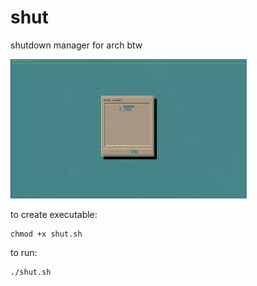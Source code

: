 # shut
shutdown manager for arch btw

<img src="https://github.com/bendikMichal/shut/blob/images/shut.png" width="75%" />

to create executable:
```
chmod +x shut.sh
```
to run:
```
./shut.sh
```
